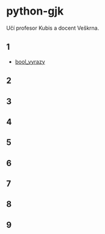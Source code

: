 # python-gjk

Učí profesor Kubis a docent Veškrna.

## 1
+ [bool_vyrazy](1/bool_vyrazy)
## 2
## 3
## 4
## 5
## 6
## 7
## 8
## 9
